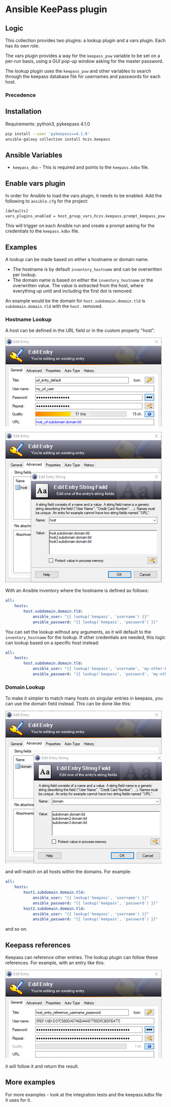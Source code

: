 # Ansible KeePass plugin

## Logic

This collection provides two plugins: a lookup plugin and a vars plugin. Each has its own role.

The vars plugin provides a way for the `keepass_psw` variable to be set on a per-run basis, using a GUI pop-up window asking for the master password.

The lookup plugin uses the `keepass_psw` and other variables to search through the keepass database file for usernames and passwords for each host.

### Precedence

## Installation

Requirements: python3, pykeepass 4.1.0

```sh
pip install --user 'pykeepass==4.1.0'
ansible-galaxy collection install hczv.keepass
```

## Ansible Variables

* `keepass_dbx` - This is required and points to the `keepass.kdbx` file.

## Enable vars plugin

In order for Ansible to load the vars plugin, it needs to be enabled. Add the following to `ansible.cfg` for the project:

```
[defaults]
vars_plugins_enabled = host_group_vars,hczv.keepass.prompt_keepass_psw
```

This will trigger on each Ansible run and create a prompt asking for the credentials to the `keepass.kdbx` file.

## Examples

A lookup can be made based on either a hostname or domain name.

* The hostname is by default `inventory_hostname` and can be overwritten per lookup.
* The domain name is based on either the `inventory_hostname` or the overwritten value. The value is extracted from the host, where everything up until and including the first dot is removed.

An example would be the domain for `host.subdomain.domain.tld` is `subdomain.domain.tld` with the `host.` removed.

### Hostname Lookup

A host can be defined in the URL field or in the custom property "host".

![](images/url_entry.png)

![](images/host_entry.png)

With an Ansible inventory where the hostname is defined as follows:

```yaml
all:
    hosts:
        host.subdomain.domain.tld:
            ansible_user: "{{ lookup('keepass', 'username') }}"
            ansible_password: "{{ lookup('keepass', 'password') }}"
```

You can set the lookup without any arguments, as it will default to the `inventory_hostname` for the lookup. If other credentials are needed, this logic can lookup based on a specific host instead:

```yaml
all:
    hosts:
        host.subdomain.domain.tld:
            ansible_user: "{{ lookup('keepass', 'username', 'my-other-host.subdomain.domain.tld') }}"
            ansible_password: "{{ lookup('keepass', 'password', 'my-other-host.subdomain.domain.tld') }}"
```

### Domain Lookup

To make it simpler to match many hosts on singular entries in keepass, you can use the domain field instead. This can be done like this:

![](images/domain_entry.png)

and will match on all hosts within the domains. For example:

```yaml
all:
    hosts:
        host1.subdomain.domain.tld:
            ansible_user: "{{ lookup('keepass', 'username') }}"
            ansible_password: "{{ lookup('keepass', 'password') }}"
        host2.subdomain.domain.tld:
            ansible_user: "{{ lookup('keepass', 'username') }}"
            ansible_password: "{{ lookup('keepass', 'password') }}"
```

and so on.

## Keepass references

Keepass can reference other entries. The lookup plugin can follow these references. For example, with an entry like this:

![](images/reference_entry.png)

it will follow it and return the result.

## More examples

For more examples - look at the integration tests and the keepass.kdbx file it uses for it.

